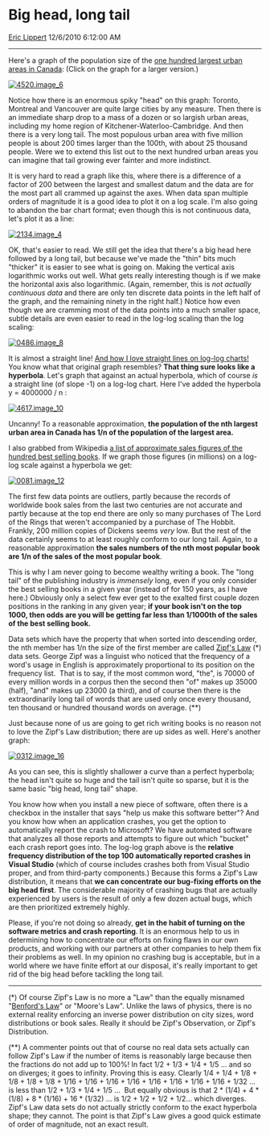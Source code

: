 # Big head, long tail

[Eric Lippert](https://social.msdn.microsoft.com/profile/Eric%20Lippert) 12/6/2010 6:12:00 AM

-----

Here's a graph of the population size of the [one hundred largest urban areas in Canada](http://en.wikipedia.org/wiki/List_of_the_100_largest_metropolitan_areas_in_Canada): (Click on the graph for a larger version.)

[![4520.image\_6](https://msdnshared.blob.core.windows.net/media/MSDNBlogsFS/prod.evol.blogs.msdn.com/CommunityServer.Blogs.Components.WeblogFiles/00/00/00/29/89/metablogapi/7206.4520.image_6_thumb.png "4520.image_6")](https://msdnshared.blob.core.windows.net/media/MSDNBlogsFS/prod.evol.blogs.msdn.com/CommunityServer.Blogs.Components.WeblogFiles/00/00/00/29/89/metablogapi/7888.4520.image_6_2.png)

Notice how there is an enormous spiky "head" on this graph: Toronto, Montreal and Vancouver are quite large cities by any measure. Then there is an immediate sharp drop to a mass of a dozen or so largish urban areas, including my home region of Kitchener-Waterloo-Cambridge. And then there is a very long tail. The most populous urban area with five million people is about 200 times larger than the 100th, with about 25 thousand people. Were we to extend this list out to the next hundred urban areas you can imagine that tail growing ever fainter and more indistinct.

It is very hard to read a graph like this, where there is a difference of a factor of 200 between the largest and smallest datum and the data are for the most part all crammed up against the axes. When data span multiple orders of magnitude it is a good idea to plot it on a log scale. I'm also going to abandon the bar chart format; even though this is not continuous data, let's plot it as a line:

[![2134.image\_4](https://msdnshared.blob.core.windows.net/media/MSDNBlogsFS/prod.evol.blogs.msdn.com/CommunityServer.Blogs.Components.WeblogFiles/00/00/00/29/89/metablogapi/7043.2134.image_4_thumb.png "2134.image_4")](https://msdnshared.blob.core.windows.net/media/MSDNBlogsFS/prod.evol.blogs.msdn.com/CommunityServer.Blogs.Components.WeblogFiles/00/00/00/29/89/metablogapi/0525.2134.image_4_2.png)

OK, that's easier to read. We still get the idea that there's a big head here followed by a long tail, but because we've made the "thin" bits much "thicker" it is easier to see what is going on. Making the vertical axis logarithmic works out well. What gets really interesting though is if we make the horizontal axis also logarithmic. (Again, remember, this is *not actually continuous data* and there are only ten discrete data points in the left half of the graph, and the remaining ninety in the right half.) Notice how even though we are cramming most of the data points into a much smaller space, subtle details are even easier to read in the log-log scaling than the log scaling:

[![0486.image\_8](https://msdnshared.blob.core.windows.net/media/MSDNBlogsFS/prod.evol.blogs.msdn.com/CommunityServer.Blogs.Components.WeblogFiles/00/00/00/29/89/metablogapi/2843.0486.image_8_thumb.png "0486.image_8")](https://msdnshared.blob.core.windows.net/media/MSDNBlogsFS/prod.evol.blogs.msdn.com/CommunityServer.Blogs.Components.WeblogFiles/00/00/00/29/89/metablogapi/1602.0486.image_8_2.png)

It is almost a straight line\! [And how I love straight lines on log-log charts\!](http://blogs.msdn.com/b/ericlippert/archive/2010/03/22/socks-birthdays-and-hash-collisions.aspx) You know what that original graph resembles? **That thing sure looks like a hyperbola**. Let's graph that against an actual hyperbola, which of course *is* a straight line (of slope -1) on a log-log chart. Here I've added the hyperbola y = 4000000 / n :

[![4617.image\_10](https://msdnshared.blob.core.windows.net/media/MSDNBlogsFS/prod.evol.blogs.msdn.com/CommunityServer.Blogs.Components.WeblogFiles/00/00/00/29/89/metablogapi/1018.4617.image_10_thumb.png "4617.image_10")](https://msdnshared.blob.core.windows.net/media/MSDNBlogsFS/prod.evol.blogs.msdn.com/CommunityServer.Blogs.Components.WeblogFiles/00/00/00/29/89/metablogapi/6403.4617.image_10_2.png)

Uncanny\! To a reasonable approximation, **the population of the nth largest urban area in Canada has 1/n of the population of the largest area.**

I also grabbed from Wikipedia [a list of approximate sales figures of the hundred best selling books](http://en.wikipedia.org/wiki/List_of_best-selling_books). If we graph those figures (in millions) on a log-log scale against a hyperbola we get:

[![0081.image\_12](https://msdnshared.blob.core.windows.net/media/MSDNBlogsFS/prod.evol.blogs.msdn.com/CommunityServer.Blogs.Components.WeblogFiles/00/00/00/29/89/metablogapi/8546.0081.image_12_thumb.png "0081.image_12")](https://msdnshared.blob.core.windows.net/media/MSDNBlogsFS/prod.evol.blogs.msdn.com/CommunityServer.Blogs.Components.WeblogFiles/00/00/00/29/89/metablogapi/1106.0081.image_12_2.png)

The first few data points are outliers, partly because the records of worldwide book sales from the last two centuries are not accurate and partly because at the top end there are only so many purchases of The Lord of the Rings that weren't accompanied by a purchase of The Hobbit. Frankly, 200 million copies of Dickens seems *very* low. But the rest of the data certainly seems to at least roughly conform to our long tail. Again, to a reasonable approximation **the sales numbers of the nth most popular book are 1/n of the sales of the most popular book**.

This is why I am never going to become wealthy writing a book. The "long tail" of the publishing industry is *immensely* long, even if you only consider the best selling books in a given year (instead of for 150 years, as I have here.) Obviously only a select few ever get to the exalted first couple dozen positions in the ranking in any given year; **if your book isn't on the top 1000, then odds are you will be getting far less than 1/1000th of the sales of the best selling book.**

Data sets which have the property that when sorted into descending order, the nth member has 1/n the size of the first member are called [Zipf's Law](http://en.wikipedia.org/wiki/Zipf%27s_law) (\*) data sets. George Zipf was a linguist who noticed that the frequency of a word's usage in English is approximately proportional to its position on the frequency list.  That is to say, if the most common word, "the", is 70000 of every million words in a corpus then the second then "of" makes up 35000 (half), "and" makes up 23000 (a third), and of course then there is the extraordinarily long tail of words that are used only once every thousand, ten thousand or hundred thousand words on average. (\*\*)

Just because none of us are going to get rich writing books is no reason not to love the Zipf's Law distribution; there are up sides as well. Here's another graph:

[![0312.image\_16](https://msdnshared.blob.core.windows.net/media/MSDNBlogsFS/prod.evol.blogs.msdn.com/CommunityServer.Blogs.Components.WeblogFiles/00/00/00/29/89/metablogapi/0447.0312.image_16_thumb.png "0312.image_16")](https://msdnshared.blob.core.windows.net/media/MSDNBlogsFS/prod.evol.blogs.msdn.com/CommunityServer.Blogs.Components.WeblogFiles/00/00/00/29/89/metablogapi/6403.0312.image_16_2.png)

As you can see, this is slightly shallower a curve than a perfect hyperbola; the head isn't quite so huge and the tail isn't quite so sparse, but it is the same basic "big head, long tail" shape.

You know how when you install a new piece of software, often there is a checkbox in the installer that says "help us make this software better"? And you know how when an application crashes, you get the option to automatically report the crash to Microsoft? We have automated software that analyzes all those reports and attempts to figure out which "bucket" each crash report goes into. The log-log graph above is the **relative frequency distribution of the top 100 automatically reported crashes in Visual Studio** (which of course includes crashes both from Visual Studio proper, and from third-party components.) Because this forms a Zipf's Law distribution, it means that **we can concentrate our bug-fixing efforts on the big head first**. The considerable majority of crashing bugs that are actually experienced by users is the result of only a few dozen actual bugs, which are then prioritized extremely highly.

Please, if you're not doing so already, **get in the habit of turning on the software metrics and crash reporting**. It is an enormous help to us in determining how to concentrate our efforts on fixing flaws in our own products, and working with our partners at other companies to help them fix their problems as well. In my opinion no crashing bug is acceptable, but in a world where we have finite effort at our disposal, it's really important to get rid of the big head before tackling the long tail.

-----

(\*) Of course Zipf's Law is no more a "Law" than the equally misnamed "[Benford's Law](http://blogs.msdn.com/b/ericlippert/archive/tags/benford_2700_s+law/)" or "Moore's Law". Unlike the laws of physics, there is no external reality enforcing an inverse power distribution on city sizes, word distributions or book sales. Really it should be Zipf's Observation, or Zipf's Distribution.

(\*\*) A commenter points out that of course no real data sets actually can follow Zipf's Law if the number of items is reasonably large because then the fractions do not add up to 100%\! In fact 1/2 + 1/3 + 1/4 + 1/5 ... and so on diverges; it goes to infinity. Proving this is easy. Clearly 1/4 + 1/4 + 1/8 + 1/8 + 1/8 + 1/8 + 1/16 + 1/16 + 1/16 + 1/16 + 1/16 + 1/16 + 1/16 + 1/16 + 1/32 ... is less than 1/2 + 1/3 + 1/4 + 1/5 ...  But equally obvious is that 2 \* (1/4) + 4 \* (1/8) + 8 \* (1/16) + 16 \* (1/32) ... is 1/2 + 1/2 + 1/2 + 1/2... which diverges. Zipf's Law data sets do not actually strictly conform to the exact hyperbola shape; they cannot. The point is that Zipf's Law gives a good quick estimate of order of magnitude, not an exact result.

